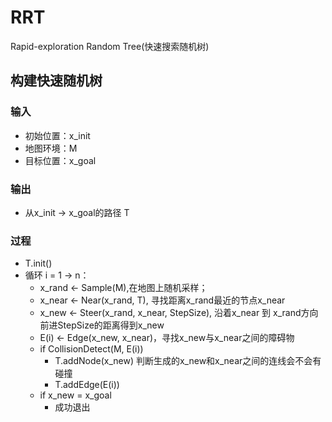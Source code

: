 # RRT
Rapid-exploration Random Tree(快速搜索随机树)

## 构建快速随机树
### 输入
- 初始位置：x_init
- 地图环境：M
- 目标位置：x_goal

### 输出
- 从x_init -> x_goal的路径 T

### 过程
- T.init()
- 循环 i = 1 -> n：
  * x_rand <- Sample(M),在地图上随机采样；
  * x_near <- Near(x_rand, T), 寻找距离x_rand最近的节点x_near
  * x_new  <- Steer(x_rand, x_near, StepSize), 沿着x_near 到 x_rand方向前进StepSize的距离得到x_new
  * E(i)    <- Edge(x_new, x_near)，寻找x_new与x_near之间的障碍物
  * if CollisionDetect(M, E(i))
    + T.addNode(x_new)  判断生成的x_new和x_near之间的连线会不会有碰撞
    + T.addEdge(E(i))
  * if x_new = x_goal
    + 成功退出
